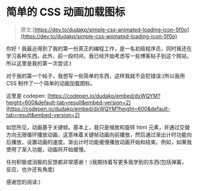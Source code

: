 # 简单的 CSS 动画加载图标

> 原文:[https://dev.to/dudakp/simple-css-animated-loading-icon-5f0o](https://dev.to/dudakp/simple-css-animated-loading-icon-5f0o)

你好！我最近得到了我的第一份真正的编程工作，是一名初级程序员，同时我还在学习各种东西。此外，前一段时间，我已经开始考虑写一些博客帖子到这个网站，所以这里是我的第一次尝试:)

对于我的第一个帖子，我想写一些简单的东西，这样我就不会犯错误:)所以我用 CSS 制作了一个简单的动画加载图标。

这里是 codepen:
[https://codepen.io/dudakp/embed/dxWQYM?height=600&default-tab=result&embed-version=2](https://codepen.io/dudakp/embed/dxWQYM?height=600&default-tab=result&embed-version=2)

如您所见，动画基于关键帧。基本上，我只是缩放和旋转 html 元素，并通过交替方向无限循环播放动画，这意味着关键帧动画向前播放，然后通过渐出计时功能向后播放，设置动画的速度。渐出计时功能缓慢播放动画开始和结束。例如，如果我使用了渐入功能，动画将开始缓慢。

任何积极或消极的反馈都非常感谢！:)我期待着写更多我学到的东西(包括弹簧，反应，也许还有角度)

感谢您的阅读:)